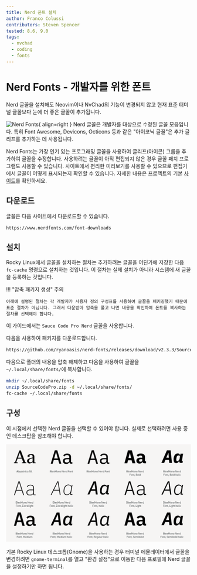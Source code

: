 ```yaml
---
title: Nerd 폰트 설치
author: Franco Colussi
contributors: Steven Spencer
tested: 8.6, 9.0
tags:
  - nvchad
  - coding
  - fonts
---
```


# Nerd Fonts - 개발자를 위한 폰트

Nerd 글꼴을 설치해도 Neovim이나 NvChad의 기능이 변경되지 않고 현재 표준 터미널 글꼴보다 눈에 더 좋은 글꼴이 추가됩니다.

![Nerd Fonts](images/nerd_fonts_site_small.png){ align=right } Nerd 글꼴은 개발자를 대상으로 수정된 글꼴 모음입니다. 특히 Font Awesome, Devicons, Octicons 등과 같은 "아이코닉 글꼴"은 추가 글리프를 추가하는 데 사용됩니다.

Nerd Fonts는 가장 인기 있는 프로그래밍 글꼴을 사용하여 글리프(아이콘) 그룹을 추가하여 글꼴을 수정합니다. 사용하려는 글꼴이 아직 편집되지 않은 경우 글꼴 패치 프로그램도 사용할 수 있습니다. 사이트에서 편리한 미리보기를 사용할 수 있으므로 편집기에서 글꼴이 어떻게 표시되는지 확인할 수 있습니다. 자세한 내용은 프로젝트의 기본 [사이트](https://www.nerdfonts.com/)를 확인하세요.

## 다운로드

글꼴은 다음 사이트에서 다운로드할 수 있습니다.

```text
https://www.nerdfonts.com/font-downloads
```

## 설치

Rocky Linux에서 글꼴을 설치하는 절차는 추가하려는 글꼴을 어딘가에 저장한 다음 `fc-cache` 명령으로 설치하는 것입니다. 이 절차는 실제 설치가 아니라 시스템에 새 글꼴을 등록하는 것입니다.

!!! "압축 패키지 생성" 주의

    아래에 설명된 절차는 각 개발자가 사용자 정의 구성표를 사용하여 글꼴을 패키징했기 때문에 표준 절차가 아닙니다. 그래서 다운받아 압축을 풀고 나면 내용을 확인하여 폰트를 복사하는 절차를 선택해야 합니다.

이 가이드에서는 `Sauce Code Pro Nerd` 글꼴을 사용합니다.

다음을 사용하여 패키지를 다운로드합니다.

```bash
https://github.com/ryanoasis/nerd-fonts/releases/download/v2.3.3/SourceCodePro.zip
```

다음으로 폴더의 내용을 압축 해제하고 다음을 사용하여 글꼴을 `~/.local/share/fonts/`에 복사합니다.

```bash
mkdir ~/.local/share/fonts
unzip SourceCodePro.zip -d ~/.local/share/fonts/
fc-cache ~/.local/share/fonts
```

## 구성

이 시점에서 선택한 Nerd 글꼴을 선택할 수 있어야 합니다. 실제로 선택하려면 사용 중인 데스크탑을 참조해야 합니다.

![글꼴 매니저](images/font_nerd_view.png)

기본 Rocky Linux 데스크톱(Gnome)을 사용하는 경우 터미널 에뮬레이터에서 글꼴을 변경하려면 `gnome-terminal`를 열고 "환경 설정"으로 이동한 다음 프로필에 Nerd 글꼴을 설정하기만 하면 됩니다.
